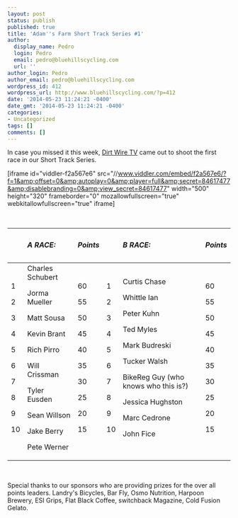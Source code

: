 ```yaml
---
layout: post
status: publish
published: true
title: 'Adam''s Farm Short Track Series #1'
author:
  display_name: Pedro
  login: Pedro
  email: pedro@bluehillscycling.com
  url: ''
author_login: Pedro
author_email: pedro@bluehillscycling.com
wordpress_id: 412
wordpress_url: http://www.bluehillscycling.com/?p=412
date: '2014-05-23 11:24:21 -0400'
date_gmt: '2014-05-23 11:24:21 -0400'
categories:
- Uncategorized
tags: []
comments: []
---
```

<p>In case you missed it this week, <a title="Dirt Wire" href="http://dirtwire.tv/">Dirt Wire TV</a> came out to shoot the first race in our Short Track Series.</p>



[iframe id="viddler-f2a567e6" src="//www.viddler.com/embed/f2a567e6/?f=1&amp;offset=0&amp;autoplay=0&amp;player=full&amp;secret=84617477&amp;disablebranding=0&amp;view_secret=84617477" width="500" height="320" frameborder="0" mozallowfullscreen="true" webkitallowfullscreen="true" iframe]



&nbsp;

<table>

<tbody>

<tr>

<th></th>

<th align="left">

<h5>A RACE:</h5>

</th>

<th>

<h5>Points</h5>

</th>

<th></th>

<th align="left">

<h5>B RACE:</h5>

</th>

<th>

<h5>Points</h5>

</th>

</tr>

</tbody>

<tbody>

<tr>

<td style="padding-right: 8px">1

2

3

4

5

6

7

8

9

10</td>

<td style="padding-right: 8px">Charles Schubert

Jorma Mueller

Matt Sousa

Kevin Brant

Rich Pirro

Will Crissman

Tyler Eusden

Sean Willson

Jake Berry

Pete Werner</td>

<td>60

55

50

45

40

35

30

25

20

15</td>

<td style="padding-right: 8px">1

2

3

4

5

6

7

8

9

10</td>

<td style="padding-right: 8px">Curtis Chase

Whittle Ian

Peter Kuhn

Ted Myles

Mark Budreski

Tucker Walsh

BikeReg Guy (who knows who this is?)

Jessica Hughston

Marc Cedrone

John Fice</td>

<td>60

55

50

45

40

35

30

25

20

15</td>

</tr>

</tbody>

</table>

&nbsp;



Special thanks to our sponsors who are providing prizes for the over all points leaders. Landry's Bicycles, Bar Fly, Osmo Nutrition, Harpoon Brewery, ESI Grips, Flat Black Coffee, switchback Magazine, Cold Fusion Gelato.
